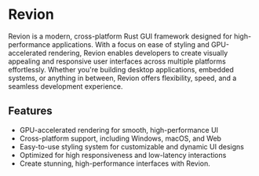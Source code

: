 # Revion

Revion is a modern, cross-platform Rust GUI framework designed for high-performance applications. With a focus on ease of styling and GPU-accelerated rendering, Revion enables developers to create visually appealing and responsive user interfaces across multiple platforms effortlessly. Whether you're building desktop applications, embedded systems, or anything in between, Revion offers flexibility, speed, and a seamless development experience.

## Features

- GPU-accelerated rendering for smooth, high-performance UI
- Cross-platform support, including Windows, macOS, and Web
- Easy-to-use styling system for customizable and dynamic UI designs
- Optimized for high responsiveness and low-latency interactions
- Create stunning, high-performance interfaces with Revion.
